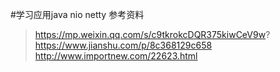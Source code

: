 #学习应用java nio netty
参考资料 
>https://mp.weixin.qq.com/s/c9tkrokcDQR375kiwCeV9w?
>https://www.jianshu.com/p/8c368129c658
http://www.importnew.com/22623.html